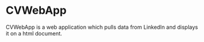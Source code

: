 CVWebApp
========

CVWebApp is a web application which pulls data from LinkedIn and displays it on a html document.
